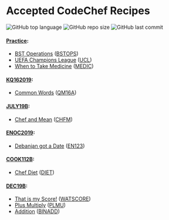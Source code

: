 # Accepted CodeChef Recipes


![GitHub top language](https://img.shields.io/github/languages/top/ibLeDy/codechef-recipes?style=for-the-badge)
![GitHub repo size](https://img.shields.io/github/repo-size/ibLeDy/codechef-recipes?style=for-the-badge)
![GitHub last commit](https://img.shields.io/github/last-commit/ibLeDy/codechef-recipes?style=for-the-badge)


#### [Practice](https://www.codechef.com/problems/school):

  - [BST Operations](completed/bst_operations.py) ([BSTOPS](https://www.codechef.com/problems/BSTOPS))
  - [UEFA Champions League](completed/uefa_champions_league.py) ([UCL](https://www.codechef.com/problems/UCL))
  - [When to Take Medicine](completed/when_to_take_medicine.py) ([MEDIC](https://www.codechef.com/problems/MEDIC))

#### [KQ162019](https://www.codechef.com/KQ162019):

  - [Common Words](completed/KQ162019/common-words/main.py) ([QM16A](https://www.codechef.com/KQ162019/problems/QM16A))

#### [JULY19B](https://www.codechef.com/JULY19B):

  - [Chef and Mean](completed/JULY19B/chef-and-mean/main.py) ([CHFM](https://www.codechef.com/JULY19B/problems/CHFM))

#### [ENOC2019](https://www.codechef.com/ENOC2019):

  - [Debanjan got a Date](completed/ENOC2019/debanjan-got-a-date/main.py) ([EN123](https://www.codechef.com/ENOC2019/problems/EN123))

#### [COOK112B](https://www.codechef.com/COOK112B):

  - [Chef Diet](completed/COOK112B/chef-diet/main.py) ([DIET](https://www.codechef.com/COOK112B/problems/DIET))

#### [DEC19B](https://www.codechef.com/DEC19B):

  - [That is my Score!](completed/DEC19B/that-is-my-score/main.py) ([WATSCORE](https://www.codechef.com/DEC19B/problems/WATSCORE))
  - [Plus Multiply](completed/DEC19B/plus-multiply/main.py) ([PLMU](https://www.codechef.com/DEC19B/problems/PLMU))
  - [Addition](completed/DEC19B/addition/main.py) ([BINADD](https://www.codechef.com/DEC19B/problems/BINADD))
